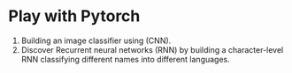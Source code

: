 # Play with Pytorch
1. Building an image classifier using (CNN). 
2. Discover Recurrent neural networks (RNN) by building a character-level RNN classifying different names into different languages.
